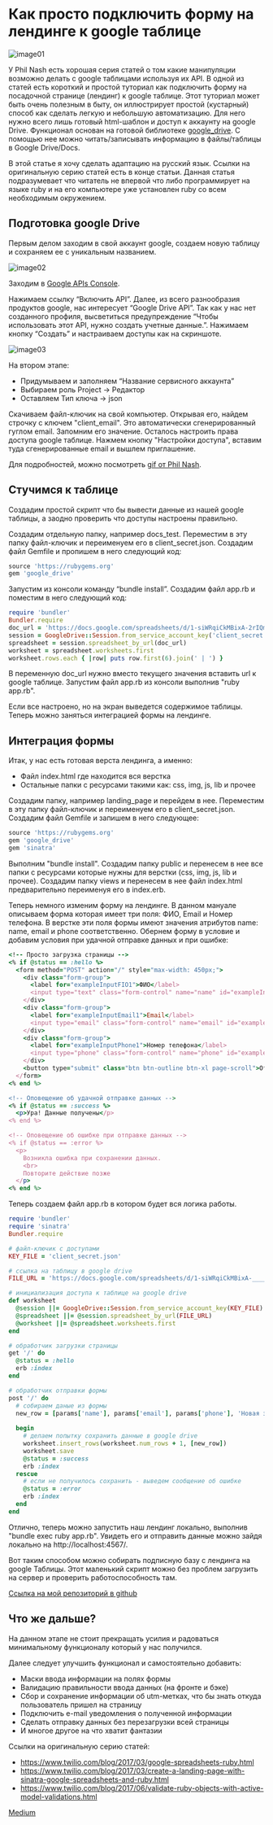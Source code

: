 # Как просто подключить форму на лендинге к google таблице

![image01](image01.png)

У Phil Nash есть хорошая серия статей о том какие манипуляции возможно делать с google таблицами используя их API. В одной из статей есть короткий и простой туториал как подключить форму на посадочной странице (лендинг) к google таблице. Этот туториал может быть очень полезным в быту, он иллюстрирует простой (кустарный) способ как сделать легкую и небольшую автоматизацию. Для него нужно всего лишь готовый html-шаблон и доступ к аккаунту на google Drive. Функционал основан на готовой библиотеке [google_drive](http://www.rubydoc.info/gems/google_drive). С помощью нее можно читать/записывать информацию в файлы/таблицы в Google Drive/Docs.

В этой статье я хочу сделать адаптацию на русский язык. Ссылки на оригинальную серию статей есть в конце статьи. Данная статья подразумевает что читатель не впервой что либо программирует на языке ruby и на его компьютере уже установлен ruby со всем необходимым окружением.

## Подготовка google Drive

Первым делом заходим в свой аккаунт google, создаем новую таблицу и сохраняем ее с уникальным названием.

![image02](image02.png)

Заходим в [Google APIs Console](https://console.developers.google.com/).

Нажимаем ссылку “Включить API”. Далее, из всего разнообразия продуктов google, нас интересует “Google Drive API”. Так как у нас нет созданного профиля, высветиться предупреждение “Чтобы использовать этот API, нужно создать учетные данные.”. Нажимаем кнопку “Создать” и настраиваем доступы как на скриншоте.

![image03](image03.png)

На втором этапе:

* Придумываем и заполняем “Название сервисного аккаунта”
* Выбираем роль Project -> Редактор
* Оставляем Тип ключа -> json

Скачиваем файл-ключик на свой компьютер. Открывая его, найдем строчку с ключем "client_email". Это автоматически сгенерированный гуглом email. Запомним его значение. Осталось настроить права доступа google таблице. Нажмем кнопку "Настройки доступа", вставим туда сгенерированные email и вышлем приглашение.

Для подробностей, можно посмотреть [gif от Phil Nash](https://www.twilio.com/blog/wp-content/uploads/2017/02/google-developer-console.gif).

## Стучимся к таблице

Создадим простой скрипт что бы вывести данные из нашей google таблицы, а заодно проверить что доступы настроены правильно.

Создадим отдельную папку, например docs_test. Переместим в эту папку файл-ключик и переименуем его в client_secret.json. Создадим файл Gemfile и пропишем в него следующий код:

```ruby
source 'https://rubygems.org'
gem 'google_drive'
```

Запустим из консоли команду “bundle install”. Создадим файл app.rb и поместим в него следующий код:

```ruby
require 'bundler'
Bundler.require
doc_url = 'https://docs.google.com/spreadsheets/d/1-siWRqiCkMBixA-2rIQm_________/edit'
session = GoogleDrive::Session.from_service_account_key('client_secret.json')
spreadsheet = session.spreadsheet_by_url(doc_url)
worksheet = spreadsheet.worksheets.first
worksheet.rows.each { |row| puts row.first(6).join(' | ') }
```

В переменную doc_url нужно вместо текущего значения вставить url к google таблице. Запустим файл app.rb из консоли выполнив "ruby app.rb".

Если все настроено, но на экран выведется содержимое таблицы. Теперь можно заняться интеграцией формы на лендинге.

## Интеграция формы

Итак, у нас есть готовая верста лендинга, а именно:

* Файл index.html где находится вся верстка
* Остальные папки с ресурсами такими как: css, img, js, lib и прочее

Создадим папку, например landing_page и перейдем в нее. Переместим в эту папку файл-ключик и переименуем его в client_secret.json. Создадим файл Gemfile и запишем в него следующее:

```ruby
source 'https://rubygems.org'
gem 'google_drive'
gem 'sinatra'
```

Выполним "bundle install". Создадим папку public и перенесем в нее все папки с ресурсами которые нужны для верстки (css, img, js, lib и прочее). Создадим папку views и перенесем в нее файл index.html предварительно переименуя его в index.erb.

Теперь немного изменим форму на лендинге. В данном мануале описываем форма которая имеет три поля: ФИО, Email и Номер телефона. В верстке эти поля формы имеют значения атрибутов name: name, email и phone соответственно. Обернем форму в условие и добавим условия при удачной отправке данных и при ошибке:

```ruby
<!-- Просто загрузка страницы -->
<% if @status == :hello %>
  <form method="POST" action="/" style="max-width: 450px;">
    <div class="form-group">
      <label for="exampleInputFIO1">ФИО</label>
      <input type="text" class="form-control" name="name" id="exampleInputFIO1" placeholder="Иванов Иван Иванович">
    </div>
    <div class="form-group">
      <label for="exampleInputEmail1">Email</label>
      <input type="email" class="form-control" name="email" id="exampleInputEmail1" placeholder="ivanov@gmail.com">
    </div>
    <div class="form-group">
      <label for="exampleInputPhone1">Номер телефона</label>
      <input type="phone" class="form-control" name="phone" id="exampleInputPhone1" placeholder="+7(915)435-22-55">
    </div>
    <button type="submit" class="btn btn-outline btn-xl page-scroll">Отправить</button>
  </form>
<% end %>

<!-- Оповещение об удачной отправке данных -->
<% if @status == :success %>
  <p>Ура! Данные получены</p>
<% end %>

<!-- Оповещение об ошибке при отправке данных -->
<% if @status == :error %>
  <p>
    Возникла ошибка при сохранении данных.
    <br>
    Повторите действие позже
  </p>
<% end %>
```

Теперь создаем файл app.rb в котором будет вся логика работы.

```ruby
require 'bundler'
require 'sinatra'
Bundler.require

# файл-ключик с доступами
KEY_FILE = 'client_secret.json'

# ссылка на таблицу в google drive
FILE_URL = 'https://docs.google.com/spreadsheets/d/1-siWRqiCkMBixA-_________/edit'

# инициализация доступа к таблице на google drive
def worksheet
  @session ||= GoogleDrive::Session.from_service_account_key(KEY_FILE)
  @spreadsheet ||= @session.spreadsheet_by_url(FILE_URL)
  @worksheet ||= @spreadsheet.worksheets.first
end

# обработчик загрузки страницы
get '/' do
  @status = :hello
  erb :index
end

# обработчик отправки формы
post '/' do
  # собираем даные из формы
  new_row = [params['name'], params['email'], params['phone'], 'Новая заявка']
  
  begin
    # делаем попытку сохранить данные в google drive
    worksheet.insert_rows(worksheet.num_rows + 1, [new_row])
    worksheet.save
    @status = :success
    erb :index
  rescue
    # если не получилось сохранить - выведем сообщение об ошибке
    @status = :error
    erb :index
  end
end
```
Отлично, теперь можно запустить наш лендинг локально, выполнив "bundle exec ruby app.rb". Увидеть его и отправить данные можно зайдя локально на http://localhost:4567/.

Вот таким способом можно собирать подписную базу с лендинга на google Таблицы. Этот маленький скрипт можно без проблем загрузить на сервер и проверить работоспособность там.

[Ссылка на мой репозиторий в github](https://github.com/kopylovvlad/landing_with_google)

## Что же дальше?

На данном этапе не стоит прекращать усилия и радоваться минимальному функционалу который у нас получился.

Далее следует улучшить функционал и самостоятельно добавить:

* Маски ввода информации на полях формы
* Валидацию правильности ввода данных (на фронте и бэке)
* Сбор и сохранение информации об utm-метках, что бы знать откуда пользователь пришел на страницу
* Подключить e-mail уведомления о полученной информации
* Сделать отправку данных без перезагрузки всей страницы
* И многое другое на что хватит фантазии

Ссылки на оригинальную серию статей:

* https://www.twilio.com/blog/2017/03/google-spreadsheets-ruby.html
* https://www.twilio.com/blog/2017/03/create-a-landing-page-with-sinatra-google-spreadsheets-and-ruby.html
* https://www.twilio.com/blog/2017/06/validate-ruby-objects-with-active-model-validations.html

[Medium](https://kopilov-vlad.medium.com/%D0%BA%D0%B0%D0%BA-%D0%BF%D1%80%D0%BE%D1%81%D1%82%D0%BE-%D0%BF%D0%BE%D0%B4%D0%BA%D0%BB%D1%8E%D1%87%D0%B8%D1%82%D1%8C-%D1%84%D0%BE%D1%80%D0%BC%D1%83-%D0%BD%D0%B0-%D0%BB%D0%B5%D0%BD%D0%B4%D0%B8%D0%BD%D0%B3%D0%B5-%D0%BA-google-%D1%82%D0%B0%D0%B1%D0%BB%D0%B8%D1%86%D0%B5-c74ed782d874)
